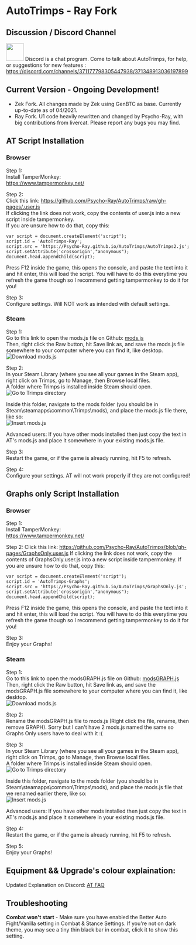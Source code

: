 # AutoTrimps - Ray Fork



## Discussion / Discord Channel
<a href="https://discord.com/channels/371177798305447938/371348913036197899"><img src="https://discord.com/assets/3437c10597c1526c3dbd98c737c2bcae.svg" width=48></a>
Discord is a chat program. Come to talk about AutoTrimps, for help, or suggestions for new features : https://discord.com/channels/371177798305447938/371348913036197899



## Current Version - Ongoing Development!
- Zek Fork. All changes made by Zek using GenBTC as base. Currently up-to-date as of 04/2021.
- Ray Fork. U1 code heavily rewritten and changed by Psycho-Ray, with big contributions from livercat. Please report any bugs you may find.



## AT Script Installation
### Browser
Step 1:  
Install TamperMonkey:  
https://www.tampermonkey.net/

Step 2:  
Click this link: https://github.com/Psycho-Ray/AutoTrimps/raw/gh-pages/.user.js  
If clicking the link does not work, copy the contents of user.js into a new script inside tampermonkey.  
If you are unsure how to do that, copy this:  
```
var script = document.createElement('script');
script.id = 'AutoTrimps-Ray';
script.src = 'https://Psycho-Ray.github.io/AutoTrimps/AutoTrimps2.js';
script.setAttribute('crossorigin',"anonymous");
document.head.appendChild(script);
```  
Press F12 inside the game, this opens the console, and paste the text into it and hit enter, this will load the script. You will have to do this everytime you refresh the game though so I recommend getting tampermonkey to do it for you!

Step 3:  
Configure settings. Will NOT work as intended with default settings. 

### Steam
Step 1:  
Go to this link to open the mods.js file on Github: <a href="https://github.com/Psycho-Ray/AutoTrimps/blob/gh-pages/modules/mods.js">mods.js</a>  
Then, right click the Raw button, hit Save link as, and save the mods.js file somewhere to your computer where you can find it, like desktop.  
![Download mods.js](https://i.imgur.com/opuO6yd.png)  

Step 2:  
In your Steam Library (where you see all your games in the Steam app), right click on Trimps, go to Manage, then Browse local files.  
A folder where Trimps is installed inside Steam should open.  
![Go to Trimps directory](https://imgur.com/cr35LK2.png)

Inside this folder, navigate to the mods folder (you should be in Steam\steamapps\common\Trimps\mods), and place the mods.js file there, like so:  
![Insert mods.js](https://imgur.com/muW6cUh.png)

Advanced users: If you have other mods installed then just copy the text in AT's mods.js and place it somewhere in your existing mods.js file.

Step 3:  
Restart the game, or if the game is already running, hit F5 to refresh.

Step 4:  
Configure your settings. AT will not work properly if they are not configured!

## Graphs only Script Installation
### Browser
Step 1:  
Install TamperMonkey:  
https://www.tampermonkey.net/

Step 2: 
Click this link: https://github.com/Psycho-Ray/AutoTrimps/blob/gh-pages/GraphsOnly.user.js
If clicking the link does not work, copy the contents of GraphsOnly.user.js into a new script inside tampermonkey.
If you are unsure how to do that, copy this:
```
var script = document.createElement('script');
script.id = 'AutoTrimps-Graphs';
script.src = 'https://Psycho-Ray.github.io/AutoTrimps/GraphsOnly.js';
script.setAttribute('crossorigin',"anonymous");
document.head.appendChild(script);
```  
Press F12 inside the game, this opens the console, and paste the text into it and hit enter, this will load the script. You will have to do this everytime you refresh the game though so I recommend getting tampermonkey to do it for you!  

Step 3:  
Enjoy your Graphs!

### Steam
Step 1:  
Go to this link to open the modsGRAPH.js file on Github: <a href="https://github.com/Psycho-Ray/AutoTrimps/blob/gh-pages/modsGRAPH.js">modsGRAPH.js</a>  
Then, right click the Raw button, hit Save link as, and save the modsGRAPH.js file somewhere to your computer where you can find it, like desktop.  
![Download mods.js](https://i.imgur.com/opuO6yd.png)  

Step 2:  
Rename the modsGRAPH.js file to mods.js (Right click the file, rename, then remove GRAPH). Sorry but I can't have 2 mods.js named the same so Graphs Only users have to deal with it :(

Step 3:  
In your Steam Library (where you see all your games in the Steam app), right click on Trimps, go to Manage, then Browse local files.  
A folder where Trimps is installed inside Steam should open.  
![Go to Trimps directory](https://imgur.com/cr35LK2.png)

Inside this folder, navigate to the mods folder (you should be in Steam\steamapps\common\Trimps\mods), and place the mods.js file that we renamed earlier there, like so:  
![Insert mods.js](https://imgur.com/muW6cUh.png)

Advanced users: If you have other mods installed then just copy the text in AT's mods.js and place it somewhere in your existing mods.js file.

Step 4:  
Restart the game, or if the game is already running, hit F5 to refresh.

Step 5:  
Enjoy your Graphs!

## Equipment && Upgrade's colour explaination:
Updated Explanation on Discord: <a href="https://discord.com/channels/371177798305447938/962199816270651564">AT FAQ</a>

## Troubleshooting

**Combat won't start** - Make sure you have enabled the Better Auto Fight/Vanilla setting in Combat & Stance Settings. If you're not on dark theme, you may see a tiny thin black bar in combat, click it to show this setting.